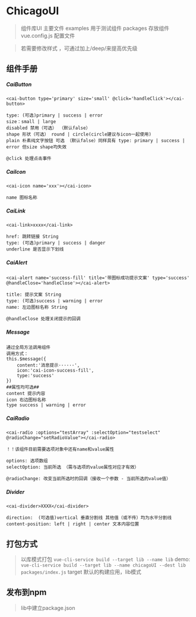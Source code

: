 # ChicagoUI
> 组件库UI
> 主要文件
>   examples 用于测试组件
>   packages 存放组件
>   vue.config.js 配置文件

> 若需要修改样式 ，可通过加上/deep/来提高优先级

## 组件手册
##### CaiButton
```
<cai-button type='primary' size='small' @click='handleClick'></cai-button>

type: (可选)primary | success | error
size：small | large
disabled 禁用（可选） （默认false）
shape 形状（可选） round | circle(circle建议与icon一起使用)
plain 朴素纯文字按钮 可选 （默认false）同样具有 type: primary | success | error 但size shape均失效

@click 处理点击事件
```

##### CaiIcon
```
<cai-icon name='xxx'></cai-icon>

name 图标名称
```

##### CaiLink
```
<cai-link>xxxx</cai-link>

href: 跳转链接 String
type: (可选)primary | success | danger
underline 是否显示下划线
```

##### CaiAlert
```
<cai-alert name='success-fill' title='带图标成功提示文案' type='success' @handleClose='handleClose'></cai-alert>

title: 提示文案 String
type: (可选)success | warning | error
name: 左边图标名称 String

@handleClose 处理关闭提示的回调
```

##### Message
```
通过全局方法调用组件
调用方式：
this.$message({
    content:'消息提示······',
    icon:'cai-icon-success-fill',
    type:'success'
})
##属性均可选##
content 提示内容
icon 右边图标名称
type success | warning | error
```

##### CaiRadio
```
<cai-radio :options="testArray" :selectOption="testselect" @radioChange="setRadioValue"></cai-radio>

！！该组件目前需要选项对象中还有name和value属性

options: 选项数组
selectOption: 当前所选 （需与选项的value属性对应才有效）

@radioChange: 改变当前所选时的回调（接收一个参数 - 当前所选的value值）
```

##### Divider
```
<cai-divider>XXXX</cai-divider>

direction:  (可选值)vertical 垂直分割线 其他值（或不传）均为水平分割线
content-position: left | right | center 文本内容位置
```

## 打包方式
> 以库模式打包  `vue-cli-service build --target lib --name lib`
> demo: `vue-cli-service build --target lib --name chicagoUI --dest lib packages/index.js`
> target 默认的构建应用，lib模式
## 发布到npm
> lib中建立package.json


